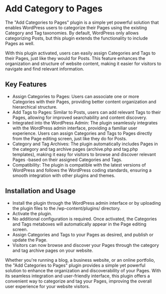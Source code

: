 # Add Category to Pages

The "Add Categories to Pages" plugin is a simple yet powerful solution that enables WordPress users to categorize their Pages using the existing Category and Tag taxonomies. By default, WordPress only allows categorizing Posts, but this plugin extends the functionality to include Pages as well.

With this plugin activated, users can easily assign Categories and Tags to their Pages, just like they would for Posts. This feature enhances the organization and structure of website content, making it easier for visitors to navigate and find relevant information.

## Key Features

- Assign Categories to Pages: Users can associate one or more Categories with their Pages, providing better content organization and hierarchical structure.
- Add Tags to Pages: Similar to Posts, users can add relevant Tags to their Pages, allowing for improved searchability and content discovery.
- Integrated into the WordPress Admin: The plugin seamlessly integrates with the WordPress admin interface, providing a familiar user experience. Users can assign Categories and Tags to Pages directly from the Page editing screen, just like they do for Posts.
- Category and Tag Archives: The plugin automatically includes Pages in the category and tag archive pages (archive.php and tag.php templates), making it easy for visitors to browse and discover relevant Pages -based on their assigned Categories and Tags.
- Compatibility: The plugin is compatible with the latest versions of WordPress and follows the WordPress coding standards, ensuring a smooth integration with other plugins and themes.

## Installation and Usage

- Install the plugin through the WordPress admin interface or by uploading the plugin files to the /wp-content/plugins/ directory.
- Activate the plugin.
- No additional configuration is required. Once activated, the Categories and Tags metaboxes will automatically appear in the Page editing screen.
- Assign Categories and Tags to your Pages as desired, and publish or update the Page.
- Visitors can now browse and discover your Pages through the category and tag archive pages on your website.

Whether you're running a blog, a business website, or an online portfolio, the "Add Categories to Pages" plugin provides a simple yet powerful solution to enhance the organization and discoverability of your Pages. With its seamless integration and user-friendly interface, this plugin offers a convenient way to categorize and tag your Pages, improving the overall user experience for your website visitors.
